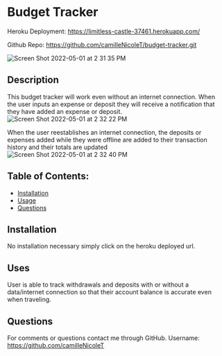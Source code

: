 # Budget Tracker
Heroku Deployment: https://limitless-castle-37461.herokuapp.com/

Github Repo: https://github.com/camilleNicoleT/budget-tracker.git

![Screen Shot 2022-05-01 at 2 31 35 PM](https://user-images.githubusercontent.com/94029792/166159745-9c155aee-d513-489c-9f87-9f7c2b22b02e.png)

## Description
This budget tracker will work even without an internet connection. When the user inputs an expense or deposit they will receive a notification that they have added an expense or deposit. 
![Screen Shot 2022-05-01 at 2 32 22 PM](https://user-images.githubusercontent.com/94029792/166159777-69abffd8-b80c-444b-b290-9cf216b91fb5.png)

When the user reestablishes an internet connection, the deposits or expenses added while they were offline are added to their transaction history and their totals are updated
![Screen Shot 2022-05-01 at 2 32 40 PM](https://user-images.githubusercontent.com/94029792/166159780-b5daffb5-1d5c-4073-9ac1-b5c268916d89.png)



## Table of Contents:
   - [Installation](#installation) 
   - [Usage](#usage) 
   - [Questions](#Questions) 
  

## Installation 
No installation necessary simply click on the heroku deployed url.

## Uses
User is able to track withdrawals and deposits with or without a data/internet connection so that their account balance is accurate even when traveling. 

## Questions
For comments or questions contact me through GitHub. Username: https://github.com/camilleNicoleT


